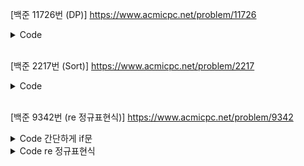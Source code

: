 [백준 11726번 (DP)] https://www.acmicpc.net/problem/11726  
<details> <summary>Code</summary>

  ```python
  import sys
  input = sys.stdin.readline

  n = int(input())
  dp = [0] * 1001  # 0~1000, 1 <= n <= 1000,
  dp[1] = 1
  dp[2] = 2

  for i in range(3, n+1):
      dp[i] = (dp[i-1] + dp[i-2]) % 10007

  print(dp[n])
  ```

<img src="https://github.com/JeongJunSeong/One-Team-6th/blob/jjs/Coding_Test/jjs/Image/KakaoTalk_20250304_022206924.jpg" alt="그림" width="510" height="680"/>
</details> 
<br>


[백준 2217번 (Sort)] https://www.acmicpc.net/problem/2217

<details> <summary>Code</summary>
    
```python
import sys
input = sys.stdin.readline

n = int(input())
arr = []
answer = []
for i in range(n):
    arr.append(int(input()))

arr.sort(reverse=True)

for i in range(n):
    answer.append(arr[i] * (i + 1))

print(max(answer))
```


</details>

<br>


[백준 9342번 (re 정규표현식)] https://www.acmicpc.net/problem/9342
<details> <summary>Code 간단하게 if문</summary>

```python
import sys
input = sys.stdin.readline

T = int(input())
for tc in range(T):
    s = input().strip()  # 문자열 문제는 strip()을 붙이는 습관을 넣는게 좋다.
    
    if len(s) < 3:
        print('Good')
        continue
    
    if s[0] != 'A':
        if s[0] not in {'A', 'B', 'C', 'D', 'E', 'F'}:
            print('Good')
            continue
        
        s = s[1:]
    
    if s[-1] != 'C':
        if s[-1] not in {'A', 'B', 'C', 'D', 'E', 'F'}:
            print('Good')
            continue
        
        s = s[:-1]
    
    order = ""
    for i in range(len(s)):
        if i == 0 or s[i] != s[i-1]:
            order += s[i]
    
    if order == "AFC":
        print("Infected!")
    else:
        print("Good")
```

</details>
<details> <summary>Code re 정규표현식</summary>
    
```python
import re
t = int(input())
a = re.compile('^[A-F]?A+F+C+[A-F]?$')

for _ in range(t):
    test = input()
    if a.match(test) == None:
        print('Good')
    else:
        print('Infected!')
```
</details>

